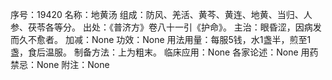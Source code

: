 序号：19420
名称：地黄汤
组成：防风、羌活、黄芩、黄连、地黄、当归、人参、茯苓各等分。
出处：《普济方》卷八十一引《护命》。
主治：眼昏涩，因病发而久不愈者。
加减：None
功效：None
用法用量：每服5钱，水1盏半，煎至1盏，食后温服。
制备方法：上为粗末。
临床应用：None
各家论述：None
用药禁忌：None
附注：None
